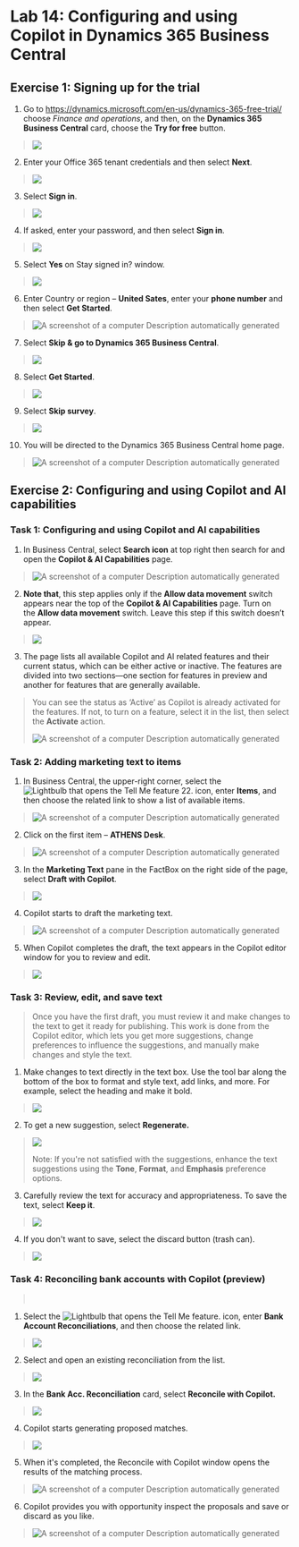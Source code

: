 # **Lab 14: Configuring and using Copilot in Dynamics 365 Business Central**

## **Exercise 1: Signing up for the trial**

1.  Go to
    <https://dynamics.microsoft.com/en-us/dynamics-365-free-trial/>
    choose *Finance and operations*, and then, on the **Dynamics 365
    Business Central** card, choose the **Try for free** button.

> ![](./media/image1.png)

2.  Enter your Office 365 tenant credentials and then select **Next**.

> ![](./media/image2.png)

3.  Select **Sign in**.

> ![](./media/image3.png)

4.  If asked, enter your password, and then select **Sign in**.

> ![](./media/image4.png)

5.  Select **Yes** on Stay signed in? window.

> ![](./media/image5.png)

6.  Enter Country or region – **United Sates**, enter your **phone
    number** and then select **Get Started**.

> ![A screenshot of a computer Description automatically
> generated](./media/image6.png)

7.  Select **Skip & go to Dynamics 365 Business Central**.

> ![](./media/image7.png)

8.  Select **Get Started**.

> ![](./media/image8.png)

9.  Select **Skip survey**.

> ![](./media/image9.png)

10. You will be directed to the Dynamics 365 Business Central home page.

> ![A screenshot of a computer Description automatically
> generated](./media/image10.png)

## **Exercise 2: Configuring and using Copilot and AI capabilities**

### **Task 1: Configuring and using Copilot and AI capabilities** 

1.  In Business Central, select **Search icon** at top right then search
    for and open the **Copilot & AI Capabilities** page.

> ![A screenshot of a computer Description automatically
> generated](./media/image11.png)

2.  **Note that**, this step applies only if the **Allow data
    movement** switch appears near the top of the **Copilot & AI
    Capabilities** page. Turn on the **Allow data movement** switch.
    Leave this step if this switch doesn’t appear.

> ![](./media/image12.png)

3.  The page lists all available Copilot and AI related features and
    their current status, which can be either active or inactive. The
    features are divided into two sections—one section for features in
    preview and another for features that are generally available.

> You can see the status as ‘Active’ as Copilot is already activated for
> the features. If not, to turn on a feature, select it in the list,
> then select the **Activate** action.
>
> ![A screenshot of a computer Description automatically
> generated](./media/image13.png)

### **Task 2: Adding marketing text to items**

1.  In Business Central, the upper-right corner, select the ![Lightbulb
    that opens the Tell Me feature 22.](./media/image14.png) icon,
    enter **Items**, and then choose the related link to show a list of
    available items.

> ![A screenshot of a computer Description automatically
> generated](./media/image15.png)

2.  Click on the first item – **ATHENS Desk**.

> ![A screenshot of a computer Description automatically
> generated](./media/image16.png)

3.  In the **Marketing Text** pane in the FactBox on the right side of
    the page, select **Draft with Copilot**.

> ![](./media/image17.png)

4.  Copilot starts to draft the marketing text.

> ![A screenshot of a computer Description automatically
> generated](./media/image18.png)

5.  When Copilot completes the draft, the text appears in the Copilot
    editor window for you to review and edit.

> ![](./media/image19.png)

### **Task 3: Review, edit, and save text**

> Once you have the first draft, you must review it and make changes to
> the text to get it ready for publishing. This work is done from the
> Copilot editor, which lets you get more suggestions, change
> preferences to influence the suggestions, and manually make changes
> and style the text.

1.  Make changes to text directly in the text box. Use the tool bar
    along the bottom of the box to format and style text, add links, and
    more. For example, select the heading and make it bold.

> ![](./media/image20.png)

2.  To get a new suggestion, select **Regenerate.**

> ![](./media/image21.png)
>
> Note: If you're not satisfied with the suggestions, enhance the text
> suggestions using the **Tone**, **Format**,
> and **Emphasis** preference options.

3.  Carefully review the text for accuracy and appropriateness. To save
    the text, select **Keep it**.

> ![](./media/image22.png)

4.  If you don't want to save, select the discard button (trash can).

> ![](./media/image23.png)

### **Task 4: Reconciling bank accounts with Copilot (preview)**

>  

1.  Select the ![Lightbulb that opens the Tell Me
    feature.](./media/image14.png) icon, enter **Bank Account
    Reconciliations**, and then choose the related link.

> ![](./media/image24.png)

2.  Select and open an existing reconciliation from the list.

> ![](./media/image25.png)

3.  In the **Bank Acc. Reconciliation** card, select **Reconcile with
    Copilot.**

> ![](./media/image26.png)

4.  Copilot starts generating proposed matches.

> ![](./media/image27.png)

5.  When it's completed, the Reconcile with Copilot window opens the
    results of the matching process.

> ![A screenshot of a computer Description automatically
> generated](./media/image28.png)

6.  Copilot provides you with opportunity inspect the proposals and save
    or discard as you like.

> ![A screenshot of a computer Description automatically
> generated](./media/image29.png)

